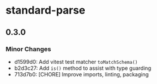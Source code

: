 # standard-parse

## 0.3.0

### Minor Changes

- d1599d0: Add vitest test matcher `toMatchSchema()`
- b2d3c27: Add `is()` method to assist with type guarding
- 713d7b0: [CHORE] Improve imports, linting, packaging
